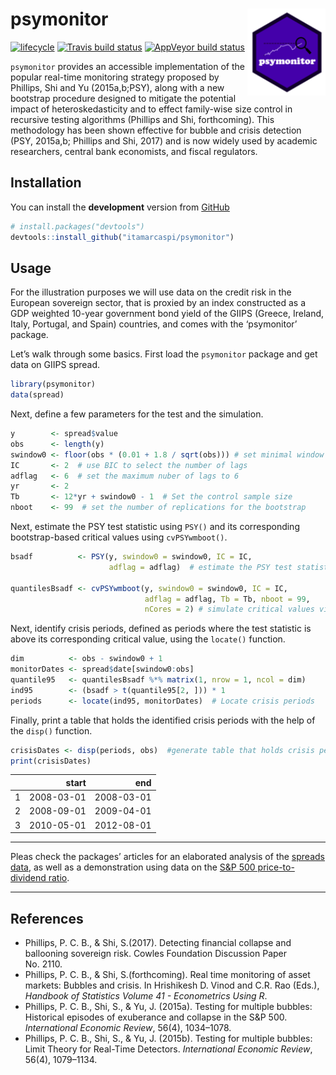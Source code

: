 
<!-- README.md is generated from README.Rmd. Please edit that file -->

# psymonitor <img src="man/figures/logo.png" align="right" height=139/>

[![lifecycle](https://img.shields.io/badge/lifecycle-experimental-orange.svg)](https://www.tidyverse.org/lifecycle/#experimental)
[![Travis build
status](https://travis-ci.org/itamarcaspi/psymonitor.svg?branch=master)](https://travis-ci.org/itamarcaspi/psymonitor)
[![AppVeyor build
status](https://ci.appveyor.com/api/projects/status/github/itamarcaspi/psymonitor?branch=master&svg=true)](https://ci.appveyor.com/project/itamarcaspi/psymonitor)

`psymonitor` provides an accessible implementation of the popular
real-time monitoring strategy proposed by Phillips, Shi and Yu
(2015a,b;PSY), along with a new bootstrap procedure designed to mitigate
the potential impact of heteroskedasticity and to effect family-wise
size control in recursive testing algorithms (Phillips and Shi,
forthcoming). This methodology has been shown effective for bubble and
crisis detection (PSY, 2015a,b; Phillips and Shi, 2017) and is now
widely used by academic researchers, central bank economists, and fiscal
regulators.

## Installation

You can install the **development** version from
[GitHub](https://github.com/itamarcaspi/psymonitor/)

``` r
# install.packages("devtools")
devtools::install_github("itamarcaspi/psymonitor")
```

## Usage

For the illustration purposes we will use data on the credit risk in the
European sovereign sector, that is proxied by an index constructed as a
GDP weighted 10-year government bond yield of the GIIPS (Greece,
Ireland, Italy, Portugal, and Spain) countries, and comes with the
‘psymonitor’ package.

Let’s walk through some basics. First load the `psymonitor` package and
get data on GIIPS spread.

``` r
library(psymonitor)
data(spread)
```

Next, define a few parameters for the test and the simulation.

``` r
y        <- spread$value
obs      <- length(y)
swindow0 <- floor(obs * (0.01 + 1.8 / sqrt(obs))) # set minimal window size
IC       <- 2  # use BIC to select the number of lags
adflag   <- 6  # set the maximum nuber of lags to 6
yr       <- 2  
Tb       <- 12*yr + swindow0 - 1  # Set the control sample size
nboot    <- 99  # set the number of replications for the bootstrap
```

Next, estimate the PSY test statistic using `PSY()` and its
corresponding bootstrap-based critical values using `cvPSYwmboot()`.

``` r
bsadf          <- PSY(y, swindow0 = swindow0, IC = IC,
                      adflag = adflag)  # estimate the PSY test statistics sequence

quantilesBsadf <- cvPSYwmboot(y, swindow0 = swindow0, IC = IC,
                              adflag = adflag, Tb = Tb, nboot = 99,
                              nCores = 2) # simulate critical values via wild bootstrap. Note that the number of cores is arbitrarily set to 2.
```

Next, identify crisis periods, defined as periods where the test
statistic is above its corresponding critical value, using the
`locate()` function.

``` r
dim          <- obs - swindow0 + 1 
monitorDates <- spread$date[swindow0:obs]
quantile95   <- quantilesBsadf %*% matrix(1, nrow = 1, ncol = dim)
ind95        <- (bsadf > t(quantile95[2, ])) * 1
periods      <- locate(ind95, monitorDates)  # Locate crisis periods
```

Finally, print a table that holds the identified crisis periods with the
help of the `disp()`
function.

``` r
crisisDates <- disp(periods, obs)  #generate table that holds crisis periods
print(crisisDates)
```

|   |      start |        end |
| -: | ---------: | ---------: |
| 1 | 2008-03-01 | 2008-03-01 |
| 2 | 2008-09-01 | 2009-04-01 |
| 3 | 2010-05-01 | 2012-08-01 |

-----

Pleas check the packages’ articles for an elaborated analysis of the
[spreads
data](https://itamarcaspi.github.io/psymonitor/articles/illustrationBONDS.html),
as well as a demonstration using data on the [S\&P 500 price-to-dividend
ratio](https://itamarcaspi.github.io/psymonitor/articles/illustrationSNP.html).

-----

## References

  - Phillips, P. C. B., & Shi, S.(2017). Detecting financial collapse
    and ballooning sovereign risk. Cowles Foundation Discussion Paper
    No. 2110.
  - Phillips, P. C. B., & Shi, S.(forthcoming). Real time monitoring of
    asset markets: Bubbles and crisis. In Hrishikesh D. Vinod and C.R.
    Rao (Eds.), *Handbook of Statistics Volume 41 - Econometrics Using
    R*.
  - Phillips, P. C. B., Shi, S., & Yu, J. (2015a). Testing for multiple
    bubbles: Historical episodes of exuberance and collapse in the S\&P
    500. *International Economic Review*, 56(4), 1034–1078.
  - Phillips, P. C. B., Shi, S., & Yu, J. (2015b). Testing for multiple
    bubbles: Limit Theory for Real-Time Detectors. *International
    Economic Review*, 56(4), 1079–1134.
